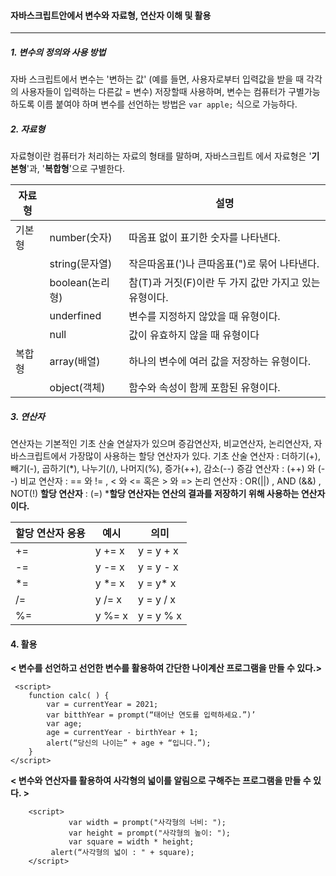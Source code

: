 #### 자바스크립트안에서 변수와 자료형, 연산자 이해 및 활용
___

##### 1. **변수의 정의와 사용 방법** 
자바 스크립트에서 변수는 '변하는 값' (예를 들면, 사용자로부터 입력값을 받을 때 각각의 사용자들이 입력하는 다른값 = 변수) 저장할때 사용하며,
변수는 컴퓨터가 구별가능하도록 이름 붙여야 하며 변수를 선언하는 방법은
` var apple; ` 식으로 가능하다. 

                              
##### 2. **자료형**
자료형이란 컴퓨터가 처리하는 자료의 형태를 말하며, 자바스크립트 에서 자료형은 '**기본형**'과, '**복합형**'으로 구별한다.

 <!-- Table --> 
 |자료형||설명|
 |--|--|--|
 |기본형|number(숫자)|따옴표 없이 표기한 숫자를 나타낸다.|
 |  |string(문자열)|작은따옴표(')나 큰따옴표(")로 묶어 나타낸다.
 |  |boolean(논리형)|참(T)과 거짓(F)이란 두 가지 값만 가지고 있는 유형이다.|
 |  |underfined| 변수를 지정하지 않았을 때 유형이다.|
 |  |null| 값이 유효하지 않을 때 유형이다
 |복합형|array(배열)|하나의 변수에 여러 값을 저장하는 유형이다.|
 |  |object(객체)|함수와 속성이 함께 포함된 유형이다.|

 ##### 3. **연산자**
연산자는 기본적인 기초 산술 연살자가 있으며 증감연산자, 비교연산자, 논리연산자,
자바스크립트에서 가장많이 사용하는 할당 연산자가 있다.
기초 산술 연산자 : 더하기(+), 빼기(-), 곱하기(*), 나누기(/), 나머지(%), 증가(++), 감소(--)
증감 연산자 : (++) 와 (--)
비교 연산자 : == 와 != , < 와 <= 혹은 > 와 =>
논리 연산자 : OR(||) , AND (&&) , NOT(!)
**할당 연산자** : (=)
***할당 연산자는 연산의 결과를 저장하기 위해 사용하는 연산자이다.**
<!-- table -->
|할당 연산자 응용|예시|의미|
|--|--|--|
|+=|y += x| y = y + x|
|-=|y -= x|y = y - x|
|*=|y *= x|y = y* x|
|/=|y /= x|y = y / x|
|%=|y %= x|y = y % x|


#### 4. 활용
**< 변수를 선언하고 선언한 변수를 활용하여 간단한 나이계산 프로그램을 만들 수 있다.>**

```
 <script>
	function calc( ) {
		var = currentYear = 2021;
		var bitthYear = prompt(“태어난 연도를 입력하세요.”)’
		var age;
		age = currentYear - birthYear + 1;
		alert(“당신의 나이는” + age + “입니다.”);
	}
</script>
```



**< 변수와 연산자를 활용하여 사각형의 넓이를 알림으로 구해주는 프로그램을 만들 수 있다. >**

 ```   
     <script>
        	  var width = prompt("사각형의 너비: ");
        	  var height = prompt("사각형의 높이: ");
    		  var square = width * height;
   	  	  alert(“사각형의 넓이 : " + square);
     </script>
 ```   





 




